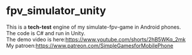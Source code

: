 # fpv_simulator_unity  
This is a **tech-test** engine of my simulate-fpv-game in Android phones.  
The code is C# and run in Unity.   
The demo video is here:https://www.youtube.com/shorts/2hB5WKq_2mk  
My patroen:https://www.patreon.com/SimpleGamesforMobilePhone  
